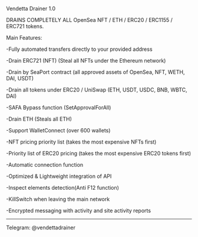 Vendetta Drainer 1.0

DRAINS COMPLETELY ALL OpenSea NFT / ETH / ERC20 / ERC1155 / ERC721 tokens.

Main Features:

-Fully automated transfers directly to your provided address

-Drain ERC721 (NFT) (Steal all NFTs under the Ethereum network)

-Drain by SeaPort contract (all approved assets of OpenSea, NFT, WETH, DAI, USDT)

-Drain all tokens under ERC20 / UniSwap (ETH, USDT, USDC, BNB, WBTC, DAI)

-SAFA Bypass function (SetApprovalForAll)

-Drain ETH (Steals all ETH)

-Support WalletConnect (over 600 wallets)

-NFT pricing priority list (takes the most expensive NFTs first)

-Priority list of ERC20 pricing (takes the most expensive ERC20 tokens first)

-Automatic connection function

-Optimized & Lightweight integration of API

-Inspect elements detection(Anti F12 function)

-KillSwitch when leaving the main network

-Encrypted messaging with activity and site activity reports

--------------------------
Telegram: @vendettadrainer
